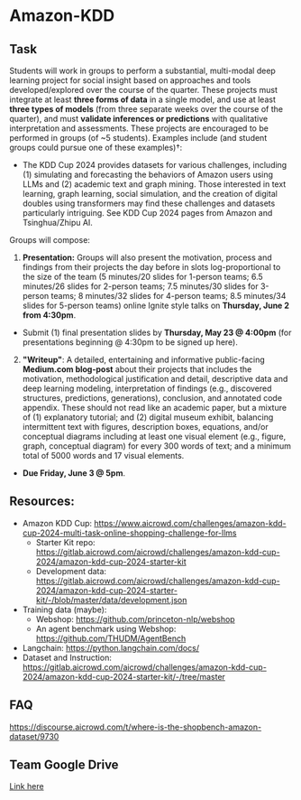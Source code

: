 # Amazon-KDD

## Task
Students will work in groups to perform a substantial, multi-modal deep learning project for social insight based on approaches and tools developed/explored over the course of the quarter. These projects must integrate at least **three forms of data** in a single model, and use at least **three types of models** (from three separate weeks over the course of the quarter), and must **validate inferences or predictions** with qualitative interpretation and assessments. These projects are encouraged to be performed in groups (of ~5 students). Examples include (and student groups could pursue one of these examples)†: 
* The KDD Cup 2024 provides datasets for various challenges, including (1) simulating and forecasting the behaviors of Amazon users using LLMs and (2) academic text and graph mining. Those interested in text learning, graph learning, social simulation, and the creation of digital doubles using transformers may find these challenges and datasets particularly intriguing. See KDD Cup 2024 pages from Amazon and Tsinghua/Zhipu AI.

Groups will compose: 
1. **Presentation:** Groups will also present the motivation, process and findings from their projects the day before in slots log-proportional to the size of the team (5 minutes/20 slides for 1-person teams; 6.5 minutes/26 slides for 2-person teams; 7.5 minutes/30 slides for 3-person teams; 8 minutes/32 slides for 4-person teams; 8.5 minutes/34 slides for 5-person teams) online Ignite style talks on **Thursday, June 2 from 4:30pm**.
  * Submit (1) final presentation slides by **Thursday, May 23 @ 4:00pm** (for presentations beginning @ 4:30pm to be signed up here).
2. **"Writeup"**: A detailed, entertaining and informative public-facing **Medium.com blog-post** about their projects that includes the motivation, methodological justification and detail, descriptive data and deep learning modeling, interpretation of findings (e.g., discovered structures, predictions, generations), conclusion, and annotated code appendix. These should not read like an academic paper, but a mixture of (1) explanatory tutorial; and (2) digital museum exhibit, balancing intermittent text with figures, description boxes, equations, and/or conceptual diagrams including at least one visual element (e.g., figure, graph, conceptual diagram) for every 300 words of text; and a minimum total of 5000 words and 17 visual elements.
  * **Due Friday, June 3 @ 5pm**.



## Resources:
- Amazon KDD Cup: https://www.aicrowd.com/challenges/amazon-kdd-cup-2024-multi-task-online-shopping-challenge-for-llms
  - Starter Kit repo: https://gitlab.aicrowd.com/aicrowd/challenges/amazon-kdd-cup-2024/amazon-kdd-cup-2024-starter-kit
  - Development data: https://gitlab.aicrowd.com/aicrowd/challenges/amazon-kdd-cup-2024/amazon-kdd-cup-2024-starter-kit/-/blob/master/data/development.json
- Training data (maybe):
  - Webshop: https://github.com/princeton-nlp/webshop
  - An agent benchmark using Webshop: https://github.com/THUDM/AgentBench
- Langchain: https://python.langchain.com/docs/
- Dataset and Instruction: https://gitlab.aicrowd.com/aicrowd/challenges/amazon-kdd-cup-2024/amazon-kdd-cup-2024-starter-kit/-/tree/master

## FAQ
https://discourse.aicrowd.com/t/where-is-the-shopbench-amazon-dataset/9730

## Team Google Drive
[Link here](https://drive.google.com/drive/folders/18EXfDk-9wlKeEkK208alQxfbmMyE2VH4?usp=share_link)
